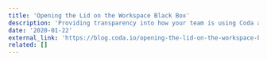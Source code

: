 ```yaml
---
title: 'Opening the Lid on the Workspace Black Box'
description: 'Providing transparency into how your team is using Coda and the power to act on it.'
date: '2020-01-22'
external_link: 'https://blog.coda.io/opening-the-lid-on-the-workspace-black-box-c2efc6d1de0e'
related: []
---
```

